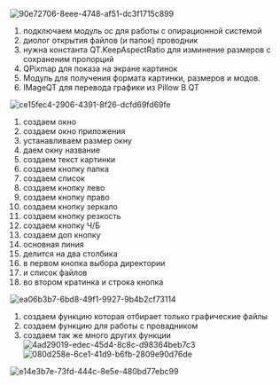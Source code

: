 ![90e72706-8eee-4748-af51-dc3f1715c899](https://user-images.githubusercontent.com/105152685/170837813-f3abbfc1-a109-440e-a1ab-cbd3f70079cb.jpg)
1) подключаем модуль ос для работы с опирационной системой
2) диолог открытия файлов (и папок) проводник
3) нужна константа QT.KeepAspectRatio для изминение размеров с сохраненим пропорций
4) QPixmap для показа на экране картинок
5) Модуль для получения формата картинки, размеров и модов.
6) IMageQT для перевода графики из Pillow B QT

![ce15fec4-2906-4391-8f26-dcfd69fd69fe](https://user-images.githubusercontent.com/105152685/170838013-ff600eb1-eebf-4cfd-83db-233b0550b550.jpg)
1) создаем окно 
2) создаем окно приложения 
3) устанавливаем размер окну
4) даем окну название 
5) создаем текст картинки
6) создаем кнопку папка
7) создаем список
8) создаем кнопку лево
9) создаем кнопку право
10) создаем кнопку зеркало
11) создаем кнопку резкость
12) создаем кнопку Ч/Б
13) создаем доп кнопку
14) основная линия 
15) делится на два столбика
16) в первом кнопка выбора директории
17) и список файлов
18) во втором кратинка и строка кнопка

![ea06b3b7-6bd8-49f1-9927-9b4b2cf73114](https://user-images.githubusercontent.com/105152685/170838150-a4700eb1-3494-4397-909e-d6a2634f081e.jpg)
1) создаем функцию которая отбирает только графические файлы
2) создаем функцию для работы с провадником
3) создаем так же много других функции
![4ad29019-edec-45d4-8c8c-d98364beb7c3](https://user-images.githubusercontent.com/105152685/170838237-95aba74c-be52-4a15-b8ec-bff9e81f001d.jpg)
![080d258e-6ce1-41d9-b6fb-2809e90d76de](https://user-images.githubusercontent.com/105152685/170838248-21d58327-046d-4873-b112-996551afbfee.jpg)

![e14e3b7e-73fd-444c-8e5e-480bd77ebc99](https://user-images.githubusercontent.com/105152685/170838252-38708782-7ec2-4839-8f37-20ee3bd40600.jpg)
